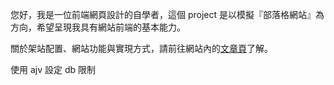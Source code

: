 您好，我是一位前端網頁設計的自學者，這個 project 是以模擬『部落格網站』為方向，希望呈現我具有網站前端的基本能力。

關於架站配置、網站功能與實現方式，請前往網站內的[文章頁](https://ccyo.work/blog/1)了解。

使用 ajv 設定 db 限制
